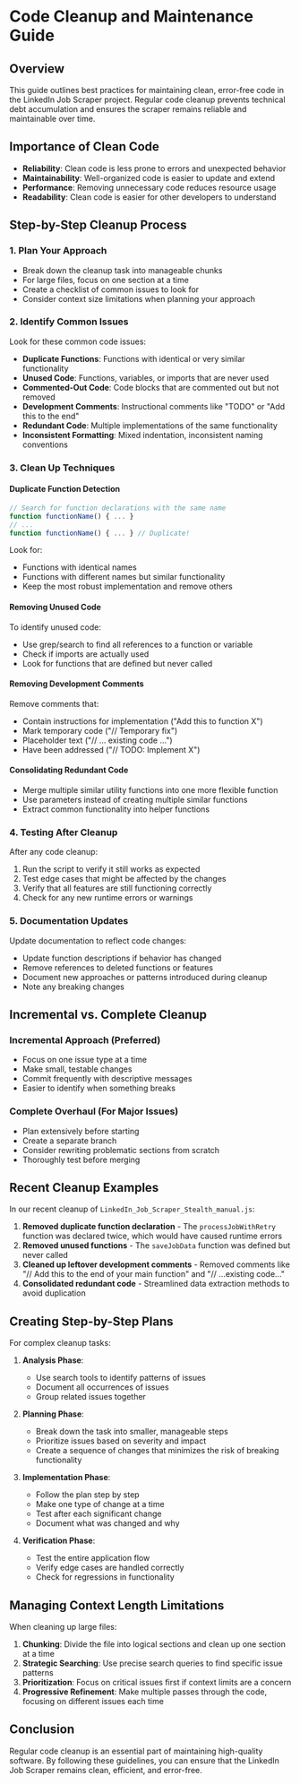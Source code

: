 # Code Cleanup and Maintenance Guide

## Overview

This guide outlines best practices for maintaining clean, error-free code in the LinkedIn Job Scraper project. Regular code cleanup prevents technical debt accumulation and ensures the scraper remains reliable and maintainable over time.

## Importance of Clean Code

- **Reliability**: Clean code is less prone to errors and unexpected behavior
- **Maintainability**: Well-organized code is easier to update and extend
- **Performance**: Removing unnecessary code reduces resource usage
- **Readability**: Clean code is easier for other developers to understand

## Step-by-Step Cleanup Process

### 1. Plan Your Approach

- Break down the cleanup task into manageable chunks
- For large files, focus on one section at a time
- Create a checklist of common issues to look for
- Consider context size limitations when planning your approach

### 2. Identify Common Issues

Look for these common code issues:

- **Duplicate Functions**: Functions with identical or very similar functionality
- **Unused Code**: Functions, variables, or imports that are never used
- **Commented-Out Code**: Code blocks that are commented out but not removed
- **Development Comments**: Instructional comments like "TODO" or "Add this to the end"
- **Redundant Code**: Multiple implementations of the same functionality
- **Inconsistent Formatting**: Mixed indentation, inconsistent naming conventions

### 3. Clean Up Techniques

#### Duplicate Function Detection

```javascript
// Search for function declarations with the same name
function functionName() { ... }
// ...
function functionName() { ... } // Duplicate!
```

Look for:
- Functions with identical names
- Functions with different names but similar functionality
- Keep the most robust implementation and remove others

#### Removing Unused Code

To identify unused code:
- Use grep/search to find all references to a function or variable
- Check if imports are actually used
- Look for functions that are defined but never called

#### Removing Development Comments

Remove comments that:
- Contain instructions for implementation ("Add this to function X")
- Mark temporary code ("// Temporary fix")
- Placeholder text ("// ... existing code ...")
- Have been addressed ("// TODO: Implement X")

#### Consolidating Redundant Code

- Merge multiple similar utility functions into one more flexible function
- Use parameters instead of creating multiple similar functions
- Extract common functionality into helper functions

### 4. Testing After Cleanup

After any code cleanup:

1. Run the script to verify it still works as expected
2. Test edge cases that might be affected by the changes
3. Verify that all features are still functioning correctly
4. Check for any new runtime errors or warnings

### 5. Documentation Updates

Update documentation to reflect code changes:
- Update function descriptions if behavior has changed
- Remove references to deleted functions or features
- Document new approaches or patterns introduced during cleanup
- Note any breaking changes

## Incremental vs. Complete Cleanup

### Incremental Approach (Preferred)

- Focus on one issue type at a time
- Make small, testable changes
- Commit frequently with descriptive messages
- Easier to identify when something breaks

### Complete Overhaul (For Major Issues)

- Plan extensively before starting
- Create a separate branch
- Consider rewriting problematic sections from scratch
- Thoroughly test before merging

## Recent Cleanup Examples

In our recent cleanup of `LinkedIn_Job_Scraper_Stealth_manual.js`:

1. **Removed duplicate function declaration** - The `processJobWithRetry` function was declared twice, which would have caused runtime errors
2. **Removed unused functions** - The `saveJobData` function was defined but never called
3. **Cleaned up leftover development comments** - Removed comments like "// Add this to the end of your main function" and "// ...existing code..."
4. **Consolidated redundant code** - Streamlined data extraction methods to avoid duplication

## Creating Step-by-Step Plans

For complex cleanup tasks:

1. **Analysis Phase**:
   - Use search tools to identify patterns of issues
   - Document all occurrences of issues
   - Group related issues together

2. **Planning Phase**:
   - Break down the task into smaller, manageable steps
   - Prioritize issues based on severity and impact
   - Create a sequence of changes that minimizes the risk of breaking functionality

3. **Implementation Phase**:
   - Follow the plan step by step
   - Make one type of change at a time
   - Test after each significant change
   - Document what was changed and why

4. **Verification Phase**:
   - Test the entire application flow
   - Verify edge cases are handled correctly
   - Check for regressions in functionality

## Managing Context Length Limitations

When cleaning up large files:

1. **Chunking**: Divide the file into logical sections and clean up one section at a time
2. **Strategic Searching**: Use precise search queries to find specific issue patterns
3. **Prioritization**: Focus on critical issues first if context limits are a concern
4. **Progressive Refinement**: Make multiple passes through the code, focusing on different issues each time

## Conclusion

Regular code cleanup is an essential part of maintaining high-quality software. By following these guidelines, you can ensure that the LinkedIn Job Scraper remains clean, efficient, and error-free.